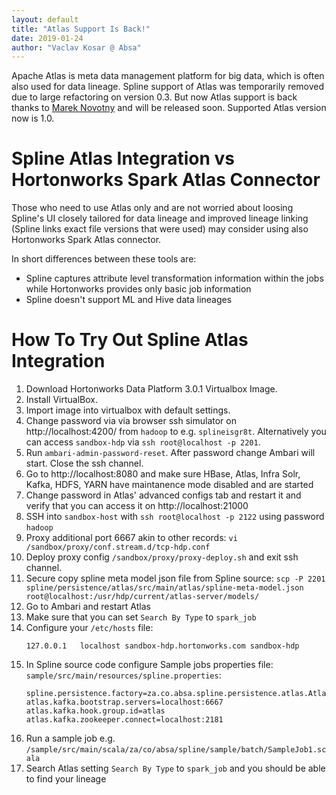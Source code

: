 ```yaml
---
layout: default
title: "Atlas Support Is Back!"
date: 2019-01-24
author: "Vaclav Kosar @ Absa"
---
```


Apache Atlas is meta data management platform for big data, which is often also used for data lineage. Spline support of Atlas was temporarily removed due to large refactoring on version 0.3. But now Atlas support is back thanks to [Marek Novotny](https://github.com/mn-mikke) and will be released soon. Supported Atlas version now is 1.0.


# Spline Atlas Integration vs Hortonworks Spark Atlas Connector

Those who need to use Atlas only and are not worried about loosing Spline's UI closely tailored for data lineage and improved lineage linking (Spline links exact file versions that were used) may consider using also Hortonworks Spark Atlas connector.

In short differences between these tools are:
- Spline captures attribute level transformation information within the jobs while Hortonworks provides only basic job information
- Spline doesn't support ML and Hive data lineages


# How To Try Out Spline Atlas Integration

1) Download Hortonworks Data Platform 3.0.1 Virtualbox Image.
2) Install VirtualBox.
3) Import image into virtualbox with default settings.
4) Change password via via browser ssh simulator on http://localhost:4200/ from ```hadoop``` to e.g. ```splineisgr8t```. Alternatively you can access ```sandbox-hdp``` via ```ssh root@localhost -p 2201```.
5) Run ```ambari-admin-password-reset```. After password change Ambari will start. Close the ssh channel.
6) Go to  http://localhost:8080 and make sure HBase, Atlas, Infra Solr, Kafka, HDFS, YARN have maintanence mode disabled and are started
7) Change password in Atlas' advanced configs tab and restart it and verify that you can access it on http://localhost:21000
8) SSH into ```sandbox-host``` with ```ssh root@localhost -p 2122``` using password ```hadoop```
9) Proxy additional port 6667 akin to other records: ```vi /sandbox/proxy/conf.stream.d/tcp-hdp.conf``` 
10) Deploy proxy config ```/sandbox/proxy/proxy-deploy.sh``` and exit ssh channel.
11) Secure copy spline meta model json file from Spline source: ```scp -P 2201 spline/persistence/atlas/src/main/atlas/spline-meta-model.json root@localhost:/usr/hdp/current/atlas-server/models/```
12) Go to Ambari and restart Atlas
13) Make sure that you can set ```Search By Type``` to ```spark_job```
14) Configure your ```/etc/hosts``` file:
    ```
    127.0.0.1	localhost sandbox-hdp.hortonworks.com sandbox-hdp
    ```
15) In Spline source code configure Sample jobs properties file: ```sample/src/main/resources/spline.properties```:
    ```
    spline.persistence.factory=za.co.absa.spline.persistence.atlas.AtlasPersistenceFactory
    atlas.kafka.bootstrap.servers=localhost:6667
    atlas.kafka.hook.group.id=atlas
    atlas.kafka.zookeeper.connect=localhost:2181
    ```
16) Run a sample job e.g. ```/sample/src/main/scala/za/co/absa/spline/sample/batch/SampleJob1.scala```
17) Search Atlas setting ```Search By Type``` to ```spark_job``` and you should be able to find your lineage
